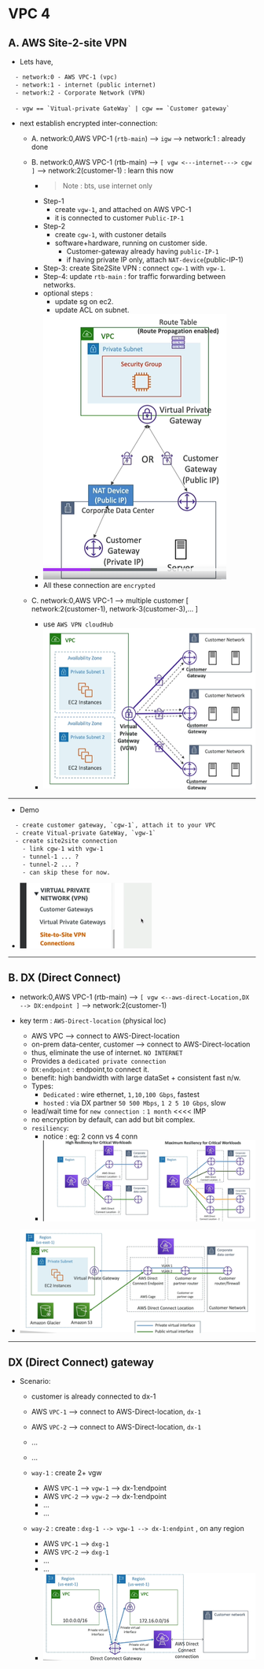 # VPC 4

## A. AWS Site-2-site VPN
- Lets have,
```
  - network:0 - AWS VPC-1 (vpc)
  - network:1 - internet (public internet)
  - network:2 - Corporate Network (VPN)
  
  - vgw == `Vitual-private GateWay` | cgw == `Customer gateway`
```

  
- next establish encrypted inter-connection:
  - A. network:0,AWS VPC-1 (`rtb-main`) --> `igw`  --> network:1 : already done
  
  - B. network:0,AWS VPC-1  (rtb-main) --> `[ vgw <---internet---> cgw ]` --> network:2(customer-1)  : learn this now
    - > Note : bts, use internet only 
    - Step-1 
      - create `vgw-1`, and attached on AWS VPC-1 
      - it is connected to customer `Public-IP-1`
    - Step-2 
      - create `cgw-1`, with custoner details 
      - software+hardware, running on customer side.
        - Customer-gateway already having `public-IP-1`
        - if having private IP only, attach `NAT-device`(public-IP-1)
    - Step-3: create Site2Site VPN : connect `cgw-1` with `vgw-1`.
    - Step-4: update `rtb-main` : for traffic forwarding between networks.
    - optional steps :
      - update sg on ec2.
      - update ACL on subnet.
    - ![img.png](../img/vpc-3/img-s2s-vpn.png)
    - All these connection are `encrypted`
    
  - C. network:0,AWS VPC-1 --> multiple customer [ network:2(customer-1), network-3(customer-3),... ]
    - use `AWS VPN cloudHub`
    - ![img.png](../img/vpc-3/img-hub-2.png)
---
- Demo
```
  - create customer gateway, `cgw-1`, attach it to your VPC
  - create Vitual-private GateWay, `vgw-1`
  - create site2site connection
    - link cgw-1 with vgw-1
    - tunnel-1 ... ?
    - tunnel-2 ... ?
    - can skip these for now.
```
- ![img.png](../img/vpc-3/demo-1.png)

---
## B. DX (Direct Connect)
- network:0,AWS VPC-1  (rtb-main) --> `[ vgw <--aws-direct-Location,DX  --> DX:endpoint ]` --> network:2(customer-1)

- key term : `AWS-Direct-location` (physical loc)
  - AWS VPC                       --> connect to AWS-Direct-location
  - on-prem data-center, customer --> connect to AWS-Direct-location
  - thus, eliminate the use of internet. `NO INTERNET`
  - Provides a `dedicated private connection`
  - `DX:endpoint` : endpoint,to connect it. 
  - benefit: high bandwidth with large dataSet + consistent fast n/w.
  - Types:
    - `Dedicated` : wire ethernet, `1,10,100 Gbps`, fastest
    - `hosted`    : via DX partner `50 500 Mbps`, `1 2 5 10 Gbps`, slow
  - lead/wait time for `new connection `: `1 month` <<<< IMP
  - no encryption by default, can add but bit complex.
  - `resiliency`: 
    - notice : eg: 2 conn vs 4 conn
    - ![img.png](../img/vpc-3/img-dx-100.png)
    


- ![img.png](../img/vpc-3/dx-1.png)

---
## DX (Direct Connect) gateway
- Scenario:
  - customer is already connected to dx-1
  - AWS `VPC-1` --> connect to AWS-Direct-location, `dx-1`
  - AWS `VPC-2` --> connect to AWS-Direct-location, `dx-1`
  - ...
  - ...

  - `way-1` : create 2+ vgw
    - AWS `VPC-1` --> `vgw-1` --> dx-1:endpoint
    - AWS `VPC-2` --> `vgw-2` --> dx-1:endpoint
    - ...
    - ...
    
  - `way-2` : create :  `dxg-1 --> vgw-1 --> dx-1:endpint` , on any region
    - AWS `VPC-1` --> `dxg-1`
    - AWS `VPC-2` --> `dxg-1`
    - ...
    - ...
    - ![img.png](../img/vpc-3/sxg-1.png)
